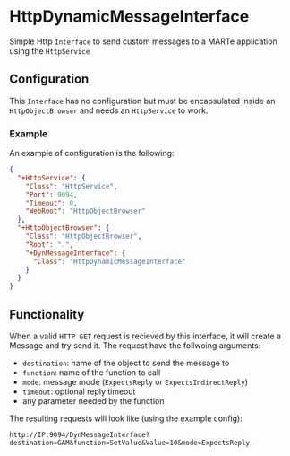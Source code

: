 # HttpDynamicMessageInterface

Simple Http `Interface` to send custom messages to a MARTe application using the `HttpService`

## Configuration

This `Interface` has no configuration but must be encapsulated inside an `HttpObjectBrowser` and needs an `HttpService`
to work.

### Example

An example of configuration is the following:

```json
{
  "+HttpService": {
    "Class": "HttpService",
    "Port": 9094,
    "Timeout": 0,
    "WebRoot": "HttpObjectBrowser"
  },
  "+HttpObjectBrowser": {
    "Class": "HttpObjectBrowser",
    "Root": ".",
    "+DynMessageInterface": {
      "Class": "HttpDynamicMessageInterface"
    }
  }
}
```

## Functionality

When a valid `HTTP GET` request is recieved by this interface, it will create a Message and try send it.
The request have the follwoing arguments:
  - `destination`: name of the object to send the message to
  - `function`: name of the function to call
  - `mode`: message mode (`ExpectsReply` or `ExpectsIndirectReply`) 
  - `timeout`: optional reply timeout
  - any parameter needed by the function

The resulting requests will look like (using the example config):

```
http://IP:9094/DynMessageInterface?destination=GAM&function=SetValue&Value=10&mode=ExpectsReply
```

